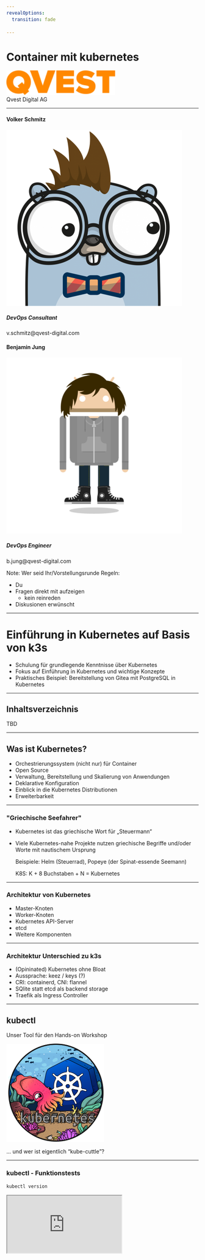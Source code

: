 ```yaml
---
revealOptions:
  transition: fade

---
```


# Container mit kubernetes

<div id="header-footer">
  <p class="slide-footer"><img src="images/qvest/logo-orange.svg" height="64"><br>Qvest Digital AG<br></p>
</div>

----

<div class="divided">
  <h4>Volker Schmitz</h4>
  <img src="./images/saltyblu.png">
  <h5>DevOps Consultant</h5>
  v.schmitz@qvest-digital.com
</div>

<div class="divided">
  <h4>Benjamin Jung</h4>
  <img src="./images/headcr4sh.png">
  <h5>DevOps Engineer</h5>
  b.jung@qvest-digital.com
</div>

<!--div class="divided">
  <h4>Daniel Zerlett</h4>
  <img src="./images/b00lduck.png">
  <h5>Software Architect</h5>
  d.zerlett@tarent.de
</div-->

Note:
Wer seid Ihr/Vorstellungsrunde
Regeln:

- Du
- Fragen direkt mit aufzeigen
  - kein reinreden
- Diskusionen erwünscht

----

# Einführung in Kubernetes auf Basis von k3s

 - Schulung für grundlegende Kenntnisse über Kubernetes
 - Fokus auf Einführung in Kubernetes und wichtige Konzepte
 - Praktisches Beispiel: Bereitstellung von Gitea mit PostgreSQL in Kubernetes

----

## Inhaltsverzeichnis

TBD

---

## Was ist Kubernetes?

 - Orchestrierungssystem (nicht nur) für Container
 - Open Source
 - Verwaltung, Bereitstellung und Skalierung von Anwendungen
 - Deklarative Konfiguration
 - Einblick in die Kubernetes Distributionen
 - Erweiterbarkeit

----

### "Griechische Seefahrer"

  - Kubernetes ist das griechische Wort für „Steuermann“
  - Viele Kubernetes-nahe Projekte nutzen griechische Begriffe
    und/oder Worte mit nautischem Ursprung

    Beispiele: Helm (Steuerrad), Popeye (der Spinat-essende Seemann)

    K8S: K + 8 Buchstaben + N = Kubernetes

----

### Architektur von Kubernetes

- Master-Knoten
- Worker-Knoten
- Kubernetes API-Server
- etcd
- Weitere Komponenten

----

### Architektur Unterschied zu k3s

- (Opininated) Kubernetes ohne Bloat
- Aussprache: keez / keys (?)
- CRI: containerd, CNI: flannel
- SQlite statt etcd als backend storage
- Traefik als Ingress Controller

---

## kubectl

Unser Tool für den Hands-on Workshop

<div><img src="./images/kubectl-logo/kubectl-logo-full.png" style="width: 256px; height: 256px;"></div>

... und wer ist eigentlich <q cite="https://groups.google.com/g/kubernetes-sig-cli/c/M6t40JP6n0g/m/U6Snz-bsFQAJ">kube-cuttle</q>?

----

### kubectl - Funktionstests

```sh
kubectl version
```

<iframe src="http://localhost:4200?u=trainer&p=trainer"> <!-- .element: class="fragment" -->

Note:
  kubectl cluster-info ausführen und damit Funktionsweise von k3s überprüfen evtl.?

----

### Autocomplete für kubectl

- bash:
  ```bash
  echo "source <(kubectl completion bash)" >> ~/.bashrc
  ```
- zsh:
  ```zsh
  echo '[[ $commands[kubectl] ]]' \
  '&& source <(kubectl completion zsh)' >> ~/.zshrc
  ```
- fish:
  ```fish
  echo 'kubectl completion fish | source' >> ~/.config/fish/config.fish
  ```

Quelle: [kubernetes.io/docs](https://kubernetes.io/docs/reference/kubectl/cheatsheet/#kubectl-autocomplete)

---

## Basis Ressourcen

- Pods
- Services
- Deployments

----

# Kubernetes Pods

<div><img src="./images/k8s-icons/resources/labeled/pod.svg" class="k8s-icon-large-centered"></div>

**Was ist ein Pod?**

<q cite="https://www.sciencefocus.com/nature/whats-the-difference-between-a-shoal-a-school-and-a-pod">Pods are herds of marine mammals including whales, dolphins, walruses and seals.</q>
(Source: [BBC Science Focus](https://www.sciencefocus.com/nature/whats-the-difference-between-a-shoal-a-school-and-a-pod))

----

## Kubernetes Pods - apply

Erstelle einen "gitea" Pod mit Hilfe der beigelegeten YAML Datei

```sh
kubectl apply -f ./examples/k3s/gitea/basic_pod.yaml
```

<iframe src="http://localhost:4200?u=trainer&p=trainer"> <!-- .element: class="fragment" -->

----

## Kubernetes Pods - describe


```sh
kubectl describe pods/gitea | less
```

<iframe src="http://localhost:4200?u=trainer&p=trainer"> <!-- .element: class="fragment" -->

----

## Kubernetes Pods - get

Schaue dir den erstellen Pod im Cluster an

```sh
kubectl get pods/gitea
```

<iframe src="http://localhost:4200?u=trainer&p=trainer"> <!-- .element: class="fragment" -->

Note:
  - Manifest Sections (meta/spec/status)
  - Vorstellung der Verschiedenen Outputs
    - YML/JSON/etc
  - Die Ablage im kubernetes ist immer JSON

----

## Kubernetes Pods - logs

Schaue dir die logs von Gitea an

```sh
kubectl logs pods/gitea
```

<iframe src="http://localhost:4200?u=trainer&p=trainer"> <!-- .element: class="fragment" -->

Wie funktioniert der "Follow Mode"?

----

## Kubernetes Pods - port-forward

Nutze port-forward, um einen HTTP-Request gegen den Pod abzusetzen

```sh
LOCAL_PORT=8080 # Setze diese Variable entsprechend Deinem Gusto. ;-)
kubectl port-forward pods/gitea ${LOCAL_PORT}:80
```

<iframe src="http://localhost:4200?u=trainer&p=trainer"> <!-- .element: class="fragment" -->

Note:
- nicht zu weit ausschweifen

----

## Kubernetes Pods - Hands-on

1. Nutze einen versionierten Tag oder HASH für das Image (nicht latest!)
1. Lösche den erstellten Pod wieder.
1. Starte eine Gitea mit MariaDB im selben Pod

Zusatzaufgabe:
1. Konfiguriere die Datenbank und Gitea mittels `spec.containers.*.env`

[Kubernetes Docs](https://kubernetes.io/)

----

## Kubernetes Pods - Hands-on

<iframe src="http://localhost:4200?u=trainer&p=trainer"> <!-- .element: class="fragment" -->

----

## Kubernetes Pods - Zusammenfassung

- Einblick in kubernetes YAML files
- Pod Verwaltung
- Pod Environment
- Grundlagen `kubectl`
  - apply / delete
  - describe
  - logs

---

# Kubernetes Labels & Annotations

- Wozu sind Labels und Annotations gut?
- Wie erstellt man labels.

----

# Kubernetes Labels und Annotations - Hands-on

- Schaue Dir die Labels von Gitea an
  - `kubectl get pods --show-labels`
- Lass Dir Pods anhand von ausgesuchten Labels anzeigen
  - `kubectl get pods -l`

<iframe src="http://localhost:4200?u=trainer&p=trainer"> <!-- .element: class="fragment" -->

Note:
  - annotation

---

# Kubernetes Services

<div><img src="./images/k8s-icons/resources/labeled/svc.svg" class="k8s-icon-large-centered"></div>

- Was ist ein Service?

----

## Kubernetes Services - Hands-on

Erstelle einen Separaten MariaDB Pod mit einem vorgeschalteten Service

```sh
kubectl apply -f ./basic_mariadb_service.yaml
```

- Schaue Dir Service und Pod mit kubectl describe an
- Nutze kubectl port-forward, um den Pod über den Service anzusprechen
- Verbinde Gitea mit dem separaten MariaDB Pod

**ACHTUNG**: Port-forwarding funktioniert in der Praxis nicht so, wie man es erwartet!

----

## Kubernetes Services - Hands-on

<iframe src="http://localhost:4200?u=trainer&p=trainer"> <!-- .element: class="fragment" -->

----
## Kubernetes Services - Hands-on

- Was ist der Unterschied zwischen den verschiedenen Service-Typen?
- Wozu dienen die Selektoren der Services?
- Was passiert, wenn zwei Services die gleichen Pods selektieren?
- Was passiert, wenn ein Service unterschiedliche Pods selektiert?
- Wie kann man überprüfen, welche Pods ein Service selektiert?
- Wie können Pods mit Hilfe von Services miteinander kommunizieren?

---

# Kubernetes ConfigMaps & Secrets

Anlegen einer ConfigMap

```sh
kubectl apply -f examples/k3s/gitea/configmap.yml
kubectl apply -f example/k3s/gitea/secrets.yml

```

Note:
  - Ziel: Konfiguriere Database mit PW als Secret

## Kubernetes ConfigMaps & Secrets - Hands-on

1. Konfiguriere Gitea so, dass es beim Start direkt die PostgreSQL Datenbank nutzt.
1. Erweitere daf&uuml;r die erstellte Configmaps.

[Gitea Docs](https://docs.gitea.com/)

----

## Kubernetes ConfigMaps & Secrets - Hands-on

<iframe src="http://localhost:4200?u=trainer&p=trainer"> <!-- .element: class="fragment" -->

# Kubernetes Simple Persistance

- PersistanceVolumes
- PersistanceVolumesClaims

# Kubernetes Deployments & ReplicaSets

Notes:
  - replicaset

---

# Kubernetes Namespaces

- Kubernetes verwendet Namespaces, um Ressourcen innerhalb eines Clusters zu isolieren.
- Die Namen von Ressourcen müssen innerhalb eines Namespaces eindeutig sein, aber nicht über Namespaces hinweg.
- Die Namespace-basierte Begrenzung gilt nur für namespaced Objekte
  - (z.B. Deployments, Services)
  - nicht für clusterweite Objekte (z.B. StorageClass, Nodes, PersistentVolumes).


----

## Kubernetes Namespaces

```sh
kubectl get namespace
kubectl namespace create gitea
```

<iframe src="http://localhost:4200?u=trainer&p=trainer"> <!-- .element: class="fragment" -->

Note:
- "Cluster im Cluster"
- Viele Möglichkeiten:
  - Ein Namespace pro fachlicher Domäne
  - Ein Namespace pro Team
  - Ein Namespace pro Service
  - ...

----

## Kubernetes Namespaces - Defaults

- default
- kube-node-lease
- kube-public
- kube-system

([Kubernetes Dokumentation](https://kubernetes.io/docs/concepts/overview/working-with-objects/namespaces/#initial-namespaces))

----

## Kubernetes Namespaces Hands-On

Welchen Namespace nutzt du?

```shell
kubectl config view --minify | less
```

<iframe src="http://localhost:4200?u=trainer&p=trainer"> <!-- .element: class="fragment" -->

---

## Kubernetss Namespaces Hands-On

- Verschiebe deine Gitea Application in den Namespace SVC.
- Entferne deine vorhereige Application
  - in welchem Namespace befand sie sich?
- Benutze den `namespace` paramether in deiner YML.


----

# Kuberentes Intermezzo: K8S-Abkürzungen

- Pod: po
- Service: svc
- ConfigMap: cm
- Namespace: ns

<iframe src="http://localhost:4200?u=trainer&p=trainer"> <!-- .element: class="fragment" -->


---

# Optional: Kubernetes StatefulSet

---

# Optional: Kubernetes DaemonSet


---

# Optional: Einblick in Kustomize


---

## Optional: Praktische Tools

 - [k9s](https://k9scli.io/)
 - [kubectx / kubens](https://github.com/ahmetb/kubectx)
 - [popeye](https://github.com/derailed/popeye)


---

# Ausblick

- Lifecycle und Lifecycle Management
- Kubernetes Hardening
- Kubernetes LoadBalancing
- Controller / Operator
  - CustomResources
- Kubernetes unter der Haube

---

# Ende
